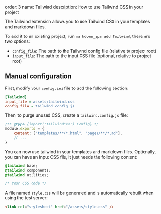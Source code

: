 order: 3
name: Tailwind
description: How to use Tailwind CSS in your project

The Tailwind extension allows you to use Tailwind CSS in your templates and markdown files.

To add it to an existing project, run `markdown_spa add Tailwind`, there are two options:

- `config_file`: The path to the Tailwind config file (relative to project root)
- `input_file`: The path to the input CSS file (optional, relative to project root)

## Manual configuration

First, modify your `config.ini` file to add the following section:
```ini
[Tailwind]
input_file = assets/tailwind.css
config_file = tailwind.config.js
```

Then, to purge unused CSS, create a `tailwind.config.js` file:
```js
/** @type {import('tailwindcss').Config} */
module.exports = {
    content: ["templates/**/*.html", "pages/**/*.md"],
    // ...
}
```

You can now use tailwind in your templates and markdown files.
Optionally, you can have an input CSS file, it just needs the following content:
```css
@tailwind base;
@tailwind components;
@tailwind utilities;

/* Your CSS code */
```

A file named `style.css` will be generated and is automatically rebuilt when using the test server:
```html
<link rel="stylesheet" href="/assets/style.css" />
```
